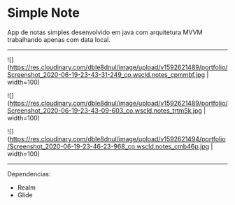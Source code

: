 # Simple Note
App de notas simples desenvolvido em java com arquitetura MVVM trabalhando apenas com data local. 

------------

![](https://res.cloudinary.com/dble8dnul/image/upload/v1592621489/portfolio/Screenshot_2020-06-19-23-43-31-249_co.wscld.notes_cpmmbf.jpg | width=100)

![](https://res.cloudinary.com/dble8dnul/image/upload/v1592621489/portfolio/Screenshot_2020-06-19-23-43-09-603_co.wscld.notes_trtm5k.jpg | width=100)

![](https://res.cloudinary.com/dble8dnul/image/upload/v1592621494/portfolio/Screenshot_2020-06-19-23-46-23-968_co.wscld.notes_cmb46p.jpg | width=100)


------------


Dependencias:
- Realm
- Glide